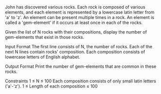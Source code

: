John has discovered various rocks. Each rock is composed of various elements, and each element is represented by a lowercase latin letter from 'a' to 'z'. An element can be present multiple times in a rock. An element is called a 'gem-element' if it occurs at least once in each of the rocks.

Given the list of N rocks with their compositions, display the number of gem-elements that exist in those rocks.

Input Format
The first line consists of N, the number of rocks.
Each of the next N lines contain rocks' composition. Each composition consists of lowercase letters of English alphabet.

Output Format
Print the number of gem-elements that are common in these rocks.

Constraints
1 ≤ N ≤ 100
Each composition consists of only small latin letters ('a'-'z').
1 ≤ Length of each composition ≤ 100 
